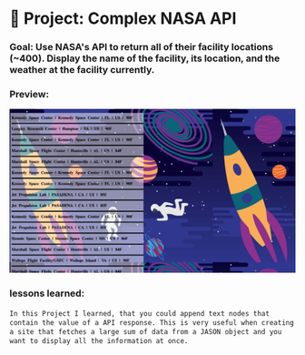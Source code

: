 # 🚀 Project: Complex NASA API

### Goal: Use NASA's API to return all of their facility locations (~400). Display the name of the facility, its location, and the weather at the facility currently.

### Preview:

![alt tag](NASA.png)

### lessons learned:
```
In this Project I learned, that you could append text nodes that contain the value of a API response. This is very useful when creating a site that fetches a large sum of data from a JASON object and you want to display all the information at once.

```
